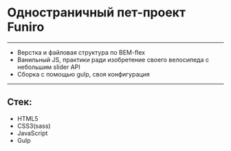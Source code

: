 # Одностраничный пет-проект Funiro
____
- Верстка и файловая структура по BEM-flex
- Ванильный JS, практики ради изобретение своего велосипеда с небольшим slider API
- Сборка с помощью gulp, своя конфигурация
____
## Стек:

- HTML5
- CSS3(sass)
- JavaScript
- Gulp
